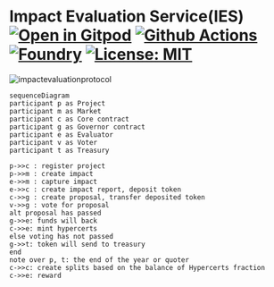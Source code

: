 # Impact Evaluation Service(IES) [![Open in Gitpod][gitpod-badge]][gitpod] [![Github Actions][gha-badge]][gha] [![Foundry][foundry-badge]][foundry] [![License: MIT][license-badge]][license]

[gitpod]: https://gitpod.io/#https://github.com/tnkshuuhei/ie-dao
[gitpod-badge]: https://img.shields.io/badge/Gitpod-Open%20in%20Gitpod-FFB45B?logo=gitpod
[gha]: https://github.com/tnkshuuhei/ie-dao/actions
[gha-badge]: https://github.com/tnkshuuhei/ie-dao/actions/workflows/ci.yml/badge.svg
[foundry]: https://getfoundry.sh/
[foundry-badge]: https://img.shields.io/badge/Built%20with-Foundry-FFDB1C.svg
[license]: https://opensource.org/licenses/MIT
[license-badge]: https://img.shields.io/badge/License-MIT-blue.svg

![impactevaluationprotocol](https://github.com/user-attachments/assets/2fe7d216-18e7-402a-a503-6a4b91a2e04a)

```mermaid
sequenceDiagram
participant p as Project
participant m as Market
participant c as Core contract
participant g as Governor contract
participant e as Evaluator
participant v as Voter
participant t as Treasury

p->>c : register project
p->>m : create impact
e->>m : capture impact
e->>c : create impact report, deposit token
c->>g : create proposal, transfer deposited token
v->>g : vote for proposal
alt proposal has passed
g->>e: funds will back
c->>e: mint hypercerts
else voting has not passed
g->>t: token will send to treasury
end
note over p, t: the end of the year or quoter
c->>c: create splits based on the balance of Hypercerts fraction
c->>e: reward
```
